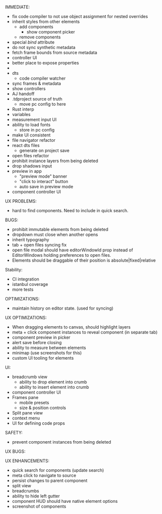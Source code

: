 IMMEDIATE:

* fix code compiler to not use object assignment for nested overrides
* inherit styles from other elements
  * add components
    * show component picker
  * remove components
* special *bind* attribute
* do not sync synthetic metadata
* fetch frame bounds from source metadata
* controller UI
* better place to expose properties
*
* dts
  * code compiler watcher
* sync frames & metadata
* show controllers
* AJ handoff
* .tdproject source of truth
  * move pc config to here
* Rust interp
* variables
* measurement input UI
* ability to load fonts
  * store in pc config
* make UI consistent
* file navigator refactor
* react dts files
  * generate on project save
* open files refactor
* prohibit instance layers from being deleted
* drop shadows input
* preview in app
  * "preview mode" banner
  * "click to interact" button
  * auto save in preview mode
* component controller UI


UX PROBLEMS:

* hard to find components. Need to include in quick search.


BUGS:

* prohibit immutable elements from being deleted
* dropdown must close when another opens
* inherit typography
* tab + open files syncing fix
* open file modal should have editorWindowId prop instead of EditorWindows holding preferences to open files.
* Elements should be draggable of their position is absolute|fixed|relative

Stability:

* CI integration
* istanbul coverage
* more tests

OPTIMIZATIONS:

* maintain history on editor state. (used for syncing)

UX OPTIMIZATIONS:

* When dragging elements to canvas, should highlight layers
* meta + click component instances to reveal component (in separate tab)
* component preview in picker
* alert save before closing
* ability to measure between elements
* minimap (use screenshots for this)
* custom UI tooling for elements

UI:

* breadcrumb view
  * ability to drop element into crumb
  * ability to insert element into crumb
* component controller UI
* Frames pane
  * mobile presets
  * size & position controls
* Split pane view
* context menu
* UI for defining code props

SAFETY:

* prevent component instances from being deleted

UX BUGS:


UX ENHANCEMENTS:

* quick search for components (update search)
* meta click to navigate to source
* persist changes to parent component
* split view
* breadcrumbs
* ability to hide left gutter
* component HUD should have native element options
* screenshot of components


